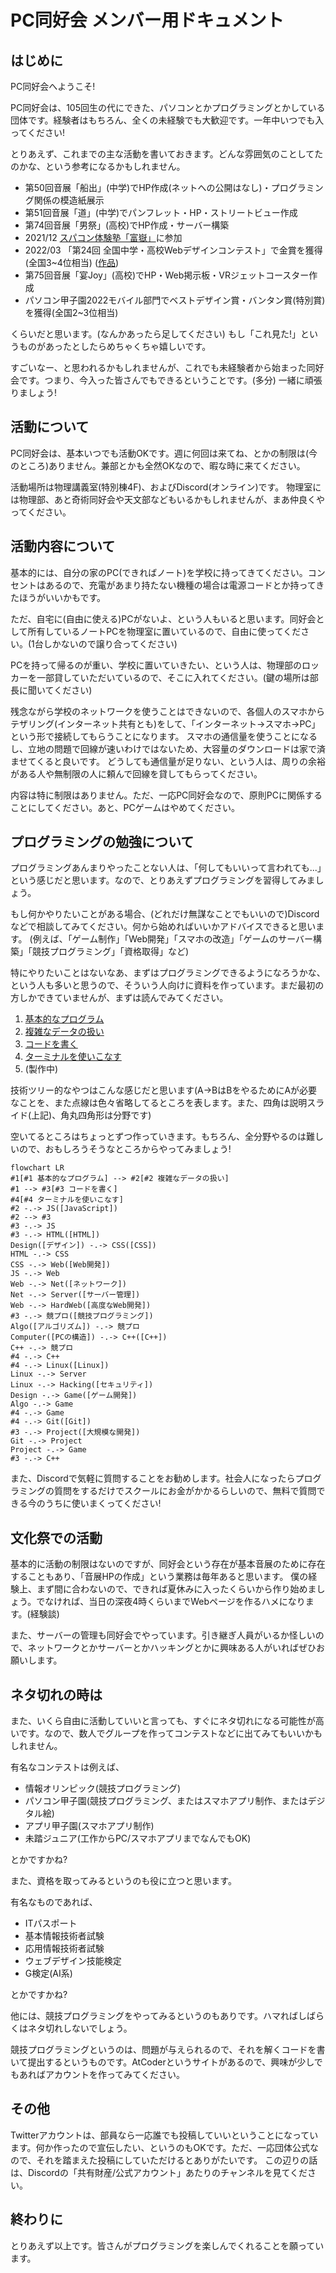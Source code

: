 # PC同好会 メンバー用ドキュメント

## はじめに

PC同好会へようこそ!

PC同好会は、105回生の代にできた、パソコンとかプログラミングとかしている団体です。経験者はもちろん、全くの未経験でも大歓迎です。一年中いつでも入ってください!

とりあえず、これまでの主な活動を書いておきます。どんな雰囲気のことしてたのかな、という参考になるかもしれません。

- 第50回音展「船出」(中学)でHP作成(ネットへの公開はなし)・プログラミング関係の模造紙展示
- 第51回音展「道」(中学)でパンフレット・HP・ストリートビュー作成
- 第74回音展「男祭」(高校)でHP作成・サーバー構築
- 2021/12 [スパコン体験塾「富嶽」](https://fugaku100kei.jp/events/20210825/)に参加
- 2022/03 「第24回 全国中学・高校Webデザインコンテスト」で金賞を獲得(全国3~4位相当) ([作品](https://contest.japias.jp/tqj24/240166C/))
- 第75回音展「宴Joy」(高校)でHP・Web掲示板・VRジェットコースター作成
- パソコン甲子園2022モバイル部門でベストデザイン賞・バンタン賞(特別賞)を獲得(全国2~3位相当)

くらいだと思います。(なんかあったら足してください) もし「これ見た!」というものがあったとしたらめちゃくちゃ嬉しいです。

すごいなー、と思われるかもしれませんが、これでも未経験者から始まった同好会です。つまり、今入った皆さんでもできるということです。(多分) 一緒に頑張りましょう!

## 活動について

PC同好会は、基本いつでも活動OKです。週に何回は来てね、とかの制限は(今のところ)ありません。兼部とかも全然OKなので、暇な時に来てください。

活動場所は物理講義室(特別棟4F)、およびDiscord(オンライン)です。 物理室には物理部、あと奇術同好会や天文部などもいるかもしれませんが、まあ仲良くやってください。

## 活動内容について

基本的には、自分の家のPC(できればノート)を学校に持ってきてください。コンセントはあるので、充電があまり持たない機種の場合は電源コードとか持ってきたほうがいいかもです。

ただ、自宅に(自由に使える)PCがないよ、という人もいると思います。同好会として所有しているノートPCを物理室に置いているので、自由に使ってください。(1台しかないので譲り合ってください)

PCを持って帰るのが重い、学校に置いていきたい、という人は、物理部のロッカーを一部貸していただいているので、そこに入れてください。(鍵の場所は部長に聞いてください)

残念ながら学校のネットワークを使うことはできないので、各個人のスマホからテザリング(インターネット共有とも)をして、「インターネット→スマホ→PC」という形で接続してもらうことになります。
スマホの通信量を使うことになるし、立地の問題で回線が速いわけではないため、大容量のダウンロードは家で済ませてくると良いです。
どうしても通信量が足りない、という人は、周りの余裕がある人や無制限の人に頼んで回線を貸してもらってください。

内容は特に制限はありません。ただ、一応PC同好会なので、原則PCに関係することにしてください。あと、PCゲームはやめてください。

## プログラミングの勉強について

プログラミングあんまりやったことない人は、「何してもいいって言われても...」という感じだと思います。なので、とりあえずプログラミングを習得してみましょう。

もし何かやりたいことがある場合、(どれだけ無謀なことでもいいので)Discordなどで相談してみてください。何から始めればいいかアドバイスできると思います。
(例えば、「ゲーム制作」「Web開発」「スマホの改造」「ゲームのサーバー構築」「競技プログラミング」「資格取得」など)

特にやりたいことはないなあ、まずはプログラミングできるようになろうかな、という人も多いと思うので、そういう人向けに資料を作っています。まだ最初の方しかできていませんが、まずは読んでみてください。

1. [基本的なプログラム](https://www.slideshare.net/ZOIdayo/1-257348878)
2. [複雑なデータの扱い](https://www.slideshare.net/ZOIdayo/2-pdf-257374485)
3. [コードを書く](https://www.slideshare.net/ZOIdayo/3-257433984)
4. [ターミナルを使いこなす](https://www.slideshare.net/ZOIdayo/4-257470098)
5. (製作中)

技術ツリー的なやつはこんな感じだと思います(A→BはBをやるためにAが必要なことを、また点線は色々省略してるところを表します。また、四角は説明スライド(上記)、角丸四角形は分野です)

空いてるところはちょっとずつ作っていきます。もちろん、全分野やるのは難しいので、おもしろうそうなところからやってみましょう!

```mermaid
flowchart LR
#1[#1 基本的なプログラム] --> #2[#2 複雑なデータの扱い]
#1 --> #3[#3 コードを書く]
#4[#4 ターミナルを使いこなす]
#2 -.-> JS([JavaScript])
#2 --> #3
#3 -.-> JS
#3 -.-> HTML([HTML])
Design([デザイン]) -.-> CSS([CSS])
HTML -.-> CSS
CSS -.-> Web([Web開発])
JS -.-> Web
Web -.-> Net([ネットワーク])
Net -.-> Server([サーバー管理])
Web -.-> HardWeb([高度なWeb開発])
#3 -.-> 競プロ([競技プログラミング])
Algo([アルゴリズム]) -.-> 競プロ
Computer([PCの構造]) -.-> C++([C++])
C++ -.-> 競プロ
#4 -.-> C++
#4 -.-> Linux([Linux])
Linux -.-> Server
Linux -.-> Hacking([セキュリティ])
Design -.-> Game([ゲーム開発])
Algo -.-> Game
#4 -.-> Game
#4 -.-> Git([Git])
#3 -.-> Project([大規模な開発])
Git -.-> Project
Project -.-> Game
#3 -.-> C++
```

また、Discordで気軽に質問することをお勧めします。社会人になったらプログラミングの質問をするだけでスクールにお金がかかるらしいので、無料で質問できる今のうちに使いまくってください!

## 文化祭での活動

基本的に活動の制限はないのですが、同好会という存在が基本音展のために存在することもあり、「音展HPの作成」という業務は毎年あると思います。
僕の経験上、まず間に合わないので、できれば夏休みに入ったくらいから作り始めましょう。でなければ、当日の深夜4時くらいまでWebページを作るハメになります。(経験談)

また、サーバーの管理も同好会でやっています。引き継ぎ人員がいるか怪しいので、ネットワークとかサーバーとかハッキングとかに興味ある人がいればぜひお願いします。

## ネタ切れの時は

また、いくら自由に活動していいと言っても、すぐにネタ切れになる可能性が高いです。なので、数人でグループを作ってコンテストなどに出てみてもいいかもしれません。

有名なコンテストは例えば、

- 情報オリンピック(競技プログラミング)
- パソコン甲子園(競技プログラミング、またはスマホアプリ制作、またはデジタル絵)
- アプリ甲子園(スマホアプリ制作)
- 未踏ジュニア(工作からPC/スマホアプリまでなんでもOK)

とかですかね?

また、資格を取ってみるというのも役に立つと思います。

有名なものであれば、

- ITパスポート
- 基本情報技術者試験
- 応用情報技術者試験
- ウェブデザイン技能検定
- G検定(AI系)

とかですかね?

他には、競技プログラミングをやってみるというのもありです。ハマればしばらくはネタ切れしないでしょう。

競技プログラミングというのは、問題が与えられるので、それを解くコードを書いて提出するというものです。AtCoderというサイトがあるので、興味が少しでもあればアカウントを作ってみてください。

## その他

Twitterアカウントは、部員なら一応誰でも投稿していいということになっています。何か作ったので宣伝したい、というのもOKです。ただ、一応団体公式なので、それを踏まえた投稿にしていただけるとありがたいです。
この辺りの話は、Discordの「共有財産/公式アカウント」あたりのチャンネルを見てください。

## 終わりに

とりあえず以上です。皆さんがプログラミングを楽しんでくれることを願っています。

<script type="module">
  import mermaid from 'https://cdn.jsdelivr.net/npm/mermaid@10.1.0/+esm'
</script>
<script>
  mermaid.initialize({
      startOnLoad:true,
      theme: 'default'
  });
  window.mermaid.init(undefined, document.querySelectorAll('.language-mermaid'));
</script>
